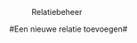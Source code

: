 <properties>
	<page>
		<title>Relatiebeheer</title>
	</page>
	<menu>
		<position>Relatiebeheer 
		<title>Introductie</title>
	</menu>
</properties>

#Een nieuwe relatie toevoegen#
<description>
